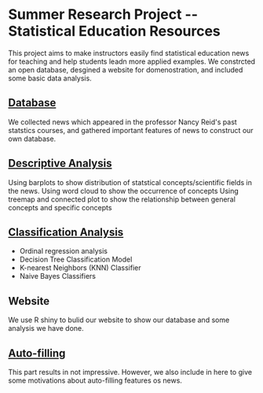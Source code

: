 # Summer Research Project -- Statistical Education Resources
This project aims to make instructors easily find statistical education news for teaching and help students leadn more applied examples. We constrcted an open database, desgined a website for domenostration, and included some basic data analysis.

## [Database](https://github.com/RuyiPan/2021-summer-project-teaching-database/tree/main/Dataset)
We collected news which appeared in the professor Nancy Reid's past statstics courses, and gathered important features of news to construct our own database.


## [Descriptive Analysis](https://github.com/RuyiPan/2021-summer-project-teaching-database/tree/main/Code/Descriptive_Analysis)
Using barplots to show distribution of statstical concepts/scientific fields in the news. 
Using word cloud to show the occurrence of concepts
Using treemap and connected plot to show the relationship between general concepts and specific concepts

## [Classification Analysis](https://github.com/RuyiPan/2021-summer-project-teaching-database/tree/main/Code/Multi-classification_Analysis)
- Ordinal regression analysis
- Decision Tree Classification Model
- K-nearest Neighbors (KNN) Classifier
- Naive Bayes Classifiers

## Website
We use R shiny to bulid our website to show our database and some analysis we have done.

## [Auto-filling](https://github.com/RuyiPan/2021-summer-project-teaching-database/tree/main/Code/Data_Auto-filling)
This part results in not impressive. However, we also include in here to give some motivations about auto-filling features os news.


